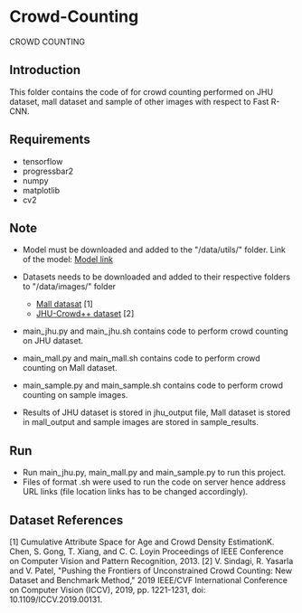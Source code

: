 # Crowd-Counting

CROWD COUNTING



## Introduction

This folder contains the code of for crowd counting performed on JHU dataset, mall dataset and sample of other images with respect to Fast R-CNN. 



## Requirements

- tensorflow
- progressbar2
- numpy
- matplotlib
- cv2



## Note

- Model must be downloaded and added to the "/data/utils/" folder. Link of the model: [Model link](https://drive.google.com/drive/folders/14YzYPYbhV8tCwbYUa3LwTvGBtmq3Z_0d?usp=sharing)
- Datasets needs to be downloaded and added to their respective folders to "/data/images/" folder
  - [Mall datasat](https://personal.ie.cuhk.edu.hk/~ccloy/downloads_mall_dataset.html) [1]
  - [JHU-Crowd++ dataset](http://www.crowd-counting.com/) [2]
- main_jhu.py and main_jhu.sh contains code to perform crowd counting on JHU dataset.
- main_mall.py and main_mall.sh contains code to perform crowd counting on Mall dataset.
- main_sample.py and main_sample.sh contains code to perform crowd counting on sample images.

- Results of JHU dataset is stored in jhu_output file, Mall dataset is stored in mall_output and sample images are stored in sample_results.

## Run
- Run main_jhu.py, main_mall.py and main_sample.py to run this project.
- Files of format .sh were used to run the code on server hence address URL links (file location links has to be changed accordingly).

## Dataset References
[1] Cumulative Attribute Space for Age and Crowd Density EstimationK. Chen, S. Gong, T. Xiang, and C. C. Loyin Proceedings of IEEE Conference on Computer Vision and Pattern Recognition, 2013.
[2] V. Sindagi, R. Yasarla and V. Patel, "Pushing the Frontiers of Unconstrained Crowd Counting: New Dataset and Benchmark Method," 2019 IEEE/CVF International Conference on Computer Vision (ICCV), 2019, pp. 1221-1231, doi: 10.1109/ICCV.2019.00131.
